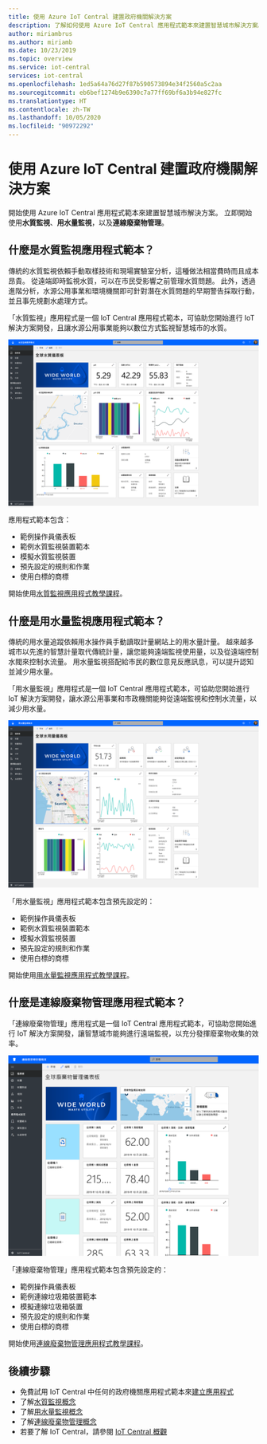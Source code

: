 ```yaml
---
title: 使用 Azure IoT Central 建置政府機關解決方案
description: 了解如何使用 Azure IoT Central 應用程式範本來建置智慧城市解決方案。
author: miriambrus
ms.author: miriamb
ms.date: 10/23/2019
ms.topic: overview
ms.service: iot-central
services: iot-central
ms.openlocfilehash: 1ed5a64a76d27f87b590573894e34f2560a5c2aa
ms.sourcegitcommit: eb6bef1274b9e6390c7a77ff69bf6a3b94e827fc
ms.translationtype: HT
ms.contentlocale: zh-TW
ms.lasthandoff: 10/05/2020
ms.locfileid: "90972292"
---
```

# <a name="building-government-solutions-with-azure-iot-central"></a>使用 Azure IoT Central 建置政府機關解決方案



開始使用 Azure IoT Central 應用程式範本來建置智慧城市解決方案。 立即開始使用**水質監視**、**用水量監視**，以及**連線廢棄物管理**。

## <a name="what-is-water-quality-monitoring-application-template"></a>什麼是水質監視應用程式範本？   

傳統的水質監視依賴手動取樣技術和現場實驗室分析，這種做法相當費時而且成本昂貴。 從遠端即時監視水質，可以在市民受影響之前管理水質問題。 此外，透過進階分析，水源公用事業和環境機關即可針對潛在水質問題的早期警告採取行動，並且事先規劃水處理方式。  

「水質監視」應用程式是一個 IoT Central 應用程式範本，可協助您開始進行 IoT 解決方案開發，且讓水源公用事業能夠以數位方式監視智慧城市的水質。 

![水質監視應用程式範本](./media/overview-iotcentral-government/waterqualitymonitoring-dashboard-full.png)

應用程式範本包含：
* 範例操作員儀表板
* 範例水質監視裝置範本
* 模擬水質監視裝置
* 預先設定的規則和作業
* 使用白標的商標 

開始使用[水質監視應用程式教學課程](./tutorial-water-quality-monitoring.md)。


## <a name="what-is-water-consumption-monitoring-application-template"></a>什麼是用水量監視應用程式範本？ 

傳統的用水量追蹤依賴用水操作員手動讀取計量網站上的用水量計量。 越來越多城市以先進的智慧計量取代傳統計量，讓您能夠遠端監視使用量，以及從遠端控制水閥來控制水流量。 用水量監視搭配給市民的數位意見反應訊息，可以提升認知並減少用水量。 


「用水量監視」應用程式是一個 IoT Central 應用程式範本，可協助您開始進行 IoT 解決方案開發，讓水源公用事業和市政機關能夠從遠端監視和控制水流量，以減少用水量。 

  ![用水量監視應用程式範本](./media/overview-iotcentral-government/waterconsumptionmonitoring-dashboardfull.png)

「用水量監視」應用程式範本包含預先設定的：
* 範例操作員儀表板
* 範例水質監視裝置範本
* 模擬水質監視裝置
* 預先設定的規則和作業
* 使用白標的商標 

 開始使用[用水量監視應用程式教學課程](./tutorial-water-consumption-monitoring.md)。

## <a name="what-is-connected-waste-management-application-template"></a>什麼是連線廢棄物管理應用程式範本？ 

「連線廢棄物管理」應用程式是一個 IoT Central 應用程式範本，可協助您開始進行 IoT 解決方案開發，讓智慧城市能夠進行遠端監視，以充分發揮廢棄物收集的效率。 

![連線廢棄物管理應用程式範本](media/overview-iotcentral-government/connectedwastemanagement-dashboard.png) 


「連線廢棄物管理」應用程式範本包含預先設定的：
* 範例操作員儀表板
* 範例連線垃圾箱裝置範本
* 模擬連線垃圾箱裝置
* 預先設定的規則和作業
* 使用白標的商標 

開始使用[連線廢棄物管理應用程式教學課程](./tutorial-connected-waste-management.md)。

## <a name="next-steps"></a>後續步驟

* 免費試用 IoT Central 中任何的政府機關應用程式範本來[建立應用程式](https://apps.azureiotcentral.com/build/government)
* 了解[水質監視概念](./concepts-waterqualitymonitoring-architecture.md)
* 了解[用水量監視概念](./concepts-waterconsumptionmonitoring-architecture.md)
* 了解[連線廢棄物管理概念](./concepts-connectedwastemanagement-architecture.md)  
* 若要了解 IoT Central，請參閱 [IoT Central 概觀](https://docs.microsoft.com/azure/iot-central/core/overview-iot-central) 